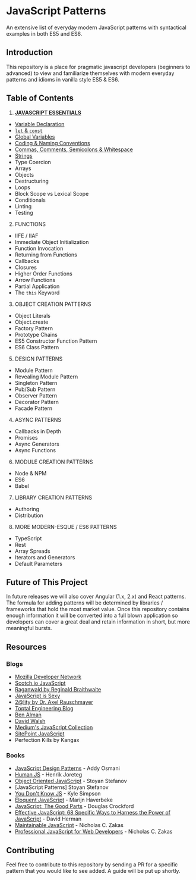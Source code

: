 # JavaScript Patterns
An extensive list of everyday modern JavaScript patterns with syntactical examples in both ES5 and ES6.

## Introduction
This repository is a place for pragmatic javascript developers (beginners to advanced) to view and familiarize themselves with modern
everyday patterns and idioms in vanilla style ES5 & ES6.

## Table of Contents

1. [**JAVASCRIPT ESSENTIALS**](https://github.com/ahadb/javascript-patterns/tree/master/general-patterns)
  * [Variable Declaration](https://github.com/ahadb/javascript-patterns/blob/master/general-patterns/variable-declaration.js)
  * [`let` & `const`](https://github.com/ahadb/javascript-patterns/blob/master/general-patterns/let-and-const.js) 
  * [Global Variables](https://github.com/ahadb/javascript-patterns/blob/master/general-patterns/global-variables.js)
  * [Coding & Naming Conventions](https://github.com/ahadb/javascript-patterns/blob/master/general-patterns/coding-and-naming-conventions.js)
  * [Commas, Comments, Semicolons & Whitespace](https://github.com/ahadb/javascript-patterns/blob/master/general-patterns/commas-comments-semicolons-whitespace.js)
  * [Strings](https://github.com/ahadb/javascript-patterns/blob/master/general-patterns/strings.js)
  * Type Coercion
  * Arrays
  * Objects
  * Destructuring
  * Loops
  * Block Scope vs Lexical Scope
  * Conditionals
  * Linting
  * Testing
 
2. FUNCTIONS
 * IIFE / IIAF
 * Immediate Object Initialization
 * Function Invocation
 * Returning from Functions
 * Callbacks
 * Closures
 * Higher Order Functions
 * Arrow Functions
 * Partial Application
 * The `this` Keyword

3. OBJECT CREATION PATTERNS
 * Object Literals
 * Object.create
 * Factory Pattern
 * Prototype Chains
 * ES5 Constructor Function Pattern
 * ES6 Class Pattern
 
5. DESIGN PATTERNS
 * Module Pattern
 * Revealing Module Pattern 
 * Singleton Pattern
 * Pub/Sub Pattern
 * Observer Pattern
 * Decorator Pattern
 * Facade Pattern

4. ASYNC PATTERNS
 * Callbacks in Depth
 * Promises
 * Async Generators
 * Async Functions
 
6. MODULE CREATION PATTERNS
 * Node & NPM
 * ES6
 * Babel
 
7. LIBRARY CREATION PATTERNS
 * Authoring
 * Distribution

8. MORE MODERN-ESQUE / ES6 PATTERNS
 * TypeScript
 * Rest
 * Array Spreads
 * Iterators and Generators
 * Default Parameters

## Future of This Project
In future releases we will also cover Angular (1.x, 2.x) and React patterns. The formula for adding patterns will be determined
by libraries / frameworks that hold the most market value. Once this repository contains enough information it will be converted into
a full blown application so developers can cover a great deal and retain information in short, but more meaningful bursts.

## Resources

### Blogs

* [Mozilla Developer Network](https://developer.mozilla.org/en-US/docs/Web/JavaScript)
* [Scotch.io JavaScript](https://scotch.io/tag/javascript)
* [Raganwald by Reginald Braithwaite](http://raganwald.com/)
* [JavaScript is Sexy](http://javascriptissexy.com/)
* [2@lity by Dr. Axel Rauschmayer](http://www.2ality.com/)
* [Toptal Engineering Blog](https://www.toptal.com/developers/blog)
* [Ben Alman](http://benalman.com/)
* [David Walsh](https://davidwalsh.name/)
* [Medium's JavaScript Collection]()
* [SitePoint JavaScript](https://www.sitepoint.com/developer-center/javascript-developer-center/)
* Perfection Kills by Kangax

### Books
* [JavaScript Design Patterns](https://addyosmani.com/resources/essentialjsdesignpatterns/book/) - Addy Osmani
* [Human JS](http://read.humanjavascript.com/) - Henrik Joreteg
* [Object Oriented JavaScript](https://www.amazon.com/Object-Oriented-JavaScript-Stoyan-Stefanov-ebook/dp/B0057UNEJC) - Stoyan Stefanov
* [JavaScript Patterns] Stoyan Stefanov
* [You Don't Know JS](http://shop.oreilly.com/category/get/kyle-simpson-kit.do) - Kyle Simpson
* [Eloquent JavaScript](http://eloquentjavascript.net/) - Marijn Haverbeke
* [JavaScript: The Good Parts](http://shop.oreilly.com/product/9780596517748.do) - Douglas Crockford
* [Effective JavaScript: 68 Specific Ways to Harness the Power of JavaScript](https://www.amazon.com/Effective-JavaScript-Specific-Software-Development/dp/0321812182) - David Herman
* [Maintainable JavaScript](https://www.amazon.com/Maintainable-JavaScript-Writing-Readable-Code/dp/1449327680/ref=sr_1_sc_1?s=books&ie=UTF8&qid=1480954592&sr=1-1-spell&keywords=maintanable+javascript) - Nicholas C. Zakas
* [Professional JavaScript for Web Developers](http://shop.oreilly.com/product/9781118026694.do) - Nicholas C. Zakas 


## Contributing
Feel free to contribute to this repository by sending a PR for a specific pattern that you would like to see added. A guide will be
put up shortly. 
